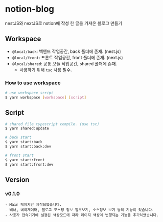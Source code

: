 # notion-blog

nestJS와 nextJS로 notion에 작성 한 글을 가져온 블로그 만들기

## Workspace

- `@local/back`: 백엔드 작업공간, back 폴더에 존재. (nest.js)
- `@local/front`: 프론트 작업공간, front 폴더에 존재. (next.js)
- `@local/shared`: 공통 모듈 작업공간, shared 폴더에 존재.
    - 사용하기 위해 `tsc` 사용 필수.

### How to use workspace

```bash
# use workspace script
$ yarn workspace [workspace] [script]
```

## Script

```bash
# shared file typescript compile. (use tsc)
$ yarn shared:update

# back start
$ yarn start:back
$ yarn start:back:dev

# front start
$ yarn start:front
$ yarn start:front:dev
```

## Version

### v0.1.0

```text
- Main 페이지만 제작되었습니다.
- 배너, 네이게이터, 블로그 포스팅 정보 일부보기, 소스정보 보기 등의 기능이 있습니다.
- 사용자 접속기기에 설정된 색상모드에 따라 페이지 색상이 변경되는 기능을 추가하였습니다.
```